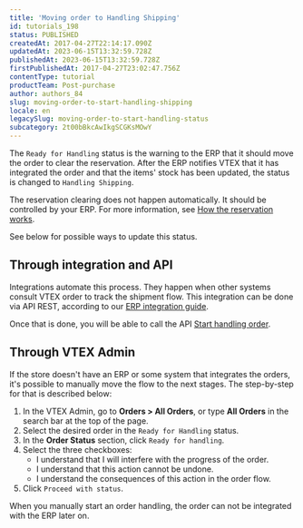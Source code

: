 ```yaml
---
title: 'Moving order to Handling Shipping'
id: tutorials_198
status: PUBLISHED
createdAt: 2017-04-27T22:14:17.090Z
updatedAt: 2023-06-15T13:32:59.728Z
publishedAt: 2023-06-15T13:32:59.728Z
firstPublishedAt: 2017-04-27T23:02:47.756Z
contentType: tutorial
productTeam: Post-purchase
author: authors_84
slug: moving-order-to-start-handling-shipping
locale: en
legacySlug: moving-order-to-start-handling-status
subcategory: 2t00bBkcAwIkgSCGKsMOwY
---
```


The `Ready for Handling` status is the warning to the ERP that it should move the order to clear the reservation. After the ERP notifies VTEX that it has integrated the order and that the items' stock has been updated, the status is changed to `Handling Shipping`.

The reservation clearing does not happen automatically. It should be controlled by your ERP. For more information, see [How the reservation works](https://help.vtex.com/en/tutorial/como-se-maneja-la-reserva--tutorials_92).

See below for possible ways to update this status.

## Through integration and API

Integrations automate this process. They happen when other systems consult VTEX order to track the shipment flow. This integration can be done via API REST, according to our [ERP integration guide](https://developers.vtex.com/docs/erp-integration-set-up-order-processing).

Once that is done, you will be able to call the API [Start handling order](https://developers.vtex.com/docs/api-reference/orders-api#post-/api/oms/pvt/orders/-orderId-/start-handling).

## Through VTEX Admin

If the store doesn't have an ERP or some system that integrates the orders, it's possible to manually move the flow to the next stages. The step-by-step for that is described below:

1. In the VTEX Admin, go to **Orders > All Orders**, or type **All Orders** in the search bar at the top of the page.
2. Select the desired order in the `Ready for Handling` status.
3. In the **Order Status** section, click `Ready for handling`.
4. Select the three checkboxes:
    - <a class="far fa-check-square"></a> I understand that I will interfere with the progress of the order.
    - <a class="far fa-check-square"></a> I understand that this action cannot be undone.
    - <a class="far fa-check-square"></a> I understand the consequences of this action in the order flow.
5. Click `Proceed with status`.

<div class="alert alert-warning">
When you manually start an order handling, the order can not be integrated with the ERP later on.
</div>
